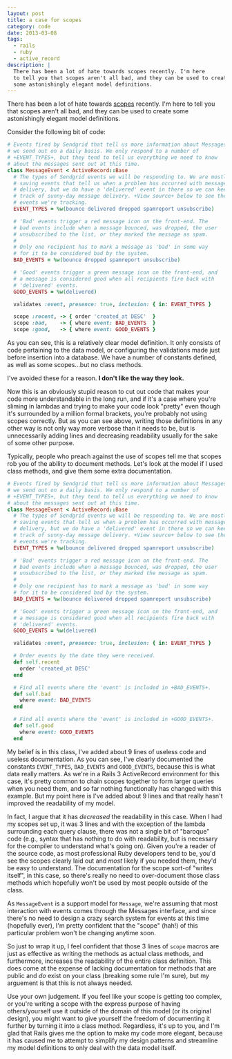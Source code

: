 ```yaml
---
layout: post
title: a case for scopes
category: code
date: 2013-03-08
tags:
  - rails
  - ruby
  - active_record
description: |
  There has been a lot of hate towards scopes recently. I'm here
  to tell you that scopes aren't all bad, and they can be used to create
  some astonishingly elegant model definitions.
---
```


There has been a lot of hate towards [scopes][ars] recently. I'm here
to tell you that scopes aren't all bad, and they can be used to create
some astonishingly elegant model definitions.

Consider the following bit of code:

```ruby
# Events fired by Sendgrid that tell us more information about Messages
# we send out on a daily basis. We only respond to a number of
# +EVENT_TYPES+, but they tend to tell us everything we need to know
# about the messages sent out at this time.
class MessageEvent < ActiveRecord::Base
  # The types of Sendgrid events we will be responding to. We are mostly
  # saving events that tell us when a problem has occurred with message
  # delivery, but we do have a 'delivered' event in there so we can keep
  # track of sunny-day message delivery. +View source+ below to see the
  # events we're tracking.
  EVENT_TYPES = %w(bounce delivered dropped spamreport unsubscribe)

  # 'Bad' events trigger a red message icon on the front-end. The
  # bad events include when a message bounced, was dropped, the user
  # unsubscribed to the list, or they marked the message as spam.
  #
  # Only one recipient has to mark a message as 'bad' in some way
  # for it to be considered bad by the system.
  BAD_EVENTS = %w(bounce dropped spamreport unsubscribe)

  # 'Good' events trigger a green message icon on the front-end, and
  # a message is considered good when all recipients fire back with
  # 'delivered' events.
  GOOD_EVENTS = %w(delivered)

  validates :event, presence: true, inclusion: { in: EVENT_TYPES }

  scope :recent, -> { order 'created_at DESC'  }
  scope :bad,    -> { where event: BAD_EVENTS  }
  scope :good,   -> { where event: GOOD_EVENTS }
```

As you can see, this is a relatively clear model definition. It only
consists of code pertaining to the data model, or configuring the
validations made just before insertion into a database. We have a number
of constants defined, as well as some scopes...but no class methods.

I've avoided these for a reason. **I don't like the way they look.**

Now this is an obviously stupid reason to cut out code that makes
your code more understandable in the long run, and if it's a case
where you're sliming in lambdas and trying to make your code look
"pretty" even though it's surrounded by a million formal brackets,
you're probably not using scopes correctly. But as you can see
above, writing those definitions in any other way is not only
way more verbose than it needs to be, but is unnecessarily adding
lines and decreasing readability usually for the sake of some other
purpose.

Typically, people who preach against the use of scopes tell me that
scopes rob you of the ability to document methods. Let's look at the
model if I used class methods, and give them some extra documentation.

```ruby
# Events fired by Sendgrid that tell us more information about Messages
# we send out on a daily basis. We only respond to a number of
# +EVENT_TYPES+, but they tend to tell us everything we need to know
# about the messages sent out at this time.
class MessageEvent < ActiveRecord::Base
  # The types of Sendgrid events we will be responding to. We are mostly
  # saving events that tell us when a problem has occurred with message
  # delivery, but we do have a 'delivered' event in there so we can keep
  # track of sunny-day message delivery. +View source+ below to see the
  # events we're tracking.
  EVENT_TYPES = %w(bounce delivered dropped spamreport unsubscribe)

  # 'Bad' events trigger a red message icon on the front-end. The
  # bad events include when a message bounced, was dropped, the user
  # unsubscribed to the list, or they marked the message as spam.
  #
  # Only one recipient has to mark a message as 'bad' in some way
  # for it to be considered bad by the system.
  BAD_EVENTS = %w(bounce delivered dropped spamreport unsubscribe)

  # 'Good' events trigger a green message icon on the front-end, and
  # a message is considered good when all recipients fire back with
  # 'delivered' events.
  GOOD_EVENTS = %w(delivered)

  validates :event, presence: true, inclusion: { in: EVENT_TYPES }

  # Order events by the date they were received.
  def self.recent
    order 'created_at DESC'
  end

  # Find all events where the 'event' is included in +BAD_EVENTS+.
  def self.bad
    where event: BAD_EVENTS
  end

  # Find all events where the 'event' is included in +GOOD_EVENTS+.
  def self.good
    where event: GOOD_EVENTS
  end
```

My belief is in this class, I've added about 9 lines of useless code
and useless documentation. As you can see, I've clearly documented
the constants `EVENT_TYPES`, `BAD_EVENTS` and `GOOD_EVENTS`, because
this is what data really matters. As we're in a Rails 3 ActiveRecord
environment for this case, it's pretty common to chain scopes together
to form larger queries when you need them, and so far nothing functionally
has changed with this example. But my point here is I've added about 9
lines and that really hasn't improved the readability of my model.

In fact, I argue that it has _decreased_ the readability in this case.
When I had my scopes set up, it was 3 lines and with the exception of
the lambda surrounding each query clause, there was not a single bit
of "baroque" code (e.g., syntax that has nothing to do with readability,
but is necessary for the compiler to understand what's going on). Given
you're a reader of the source code, as most professional Ruby developers
tend to be, you'd see the scopes clearly laid out and _most_ likely if
you needed them, they'd be easy to understand. The documentation for
the scope sort-of "writes itself", in this case, so there's really no
need to over-document those class methods which hopefully won't be used
by most people outside of the class.

As `MessageEvent` is a support model for `Message`, we're assuming that
most interaction with events comes through the Messages interface, and
since there's no need to design a crazy search system for events at
this time (hopefully ever), I'm pretty confident that the "scope" (hah!)
of this particular problem won't be changing anytime soon.

So just to wrap it up, I feel confident that those 3 lines of `scope`
macros are just as effective as writing the methods as actual class methods,
and furthermore, increases the readability of the entire class definition.
This does come at the expense of lacking documentation for methods that
are public and _do_ exist on your class (breaking some rule I'm sure), but
my arguement is that this is not always needed.

Use your own judgement. If you feel like your scope is getting too complex,
or you're writing a scope with the express purpose of having others/yourself
use it outside of the domain of this model (or its original design), you
might want to give yourself the freedom of documenting it further by
turning it into a class method. Regardless, it's up to you, and I'm glad
that Rails gives me the option to make my code more elegant, because it has
caused me to attempt to simplify my design patterns and streamline my
model definitions to only deal with the data model itself.

[ars]: http://guides.rubyonrails.org/active_record_querying.html#scopes

